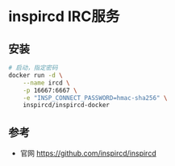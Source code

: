 # inspircd IRC服务

## 安装

```bash
# 启动，指定密码
docker run -d \
    --name ircd \
    -p 16667:6667 \
    -e "INSP_CONNECT_PASSWORD=hmac-sha256" \
    inspircd/inspircd-docker
```

## 参考

* 官网 <https://github.com/inspircd/inspircd>